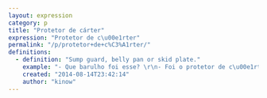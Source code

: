```yaml
---
layout: expression
category: p
title: "Protetor de cárter"
expression: "Protetor de c\u00e1rter"
permalink: "/p/protetor+de+c%C3%A1rter/"
definitions:
  - definition: "Sump guard, belly pan or skid plate."
    example: "- Que barulho foi esse? \r\n- Foi o protetor de c\u00e1rter. N\u00e3o vi a lombada e n\u00e3o deu tempo de frear."
    created: "2014-08-14T23:42:14"
    author: "kinow"
---
```

